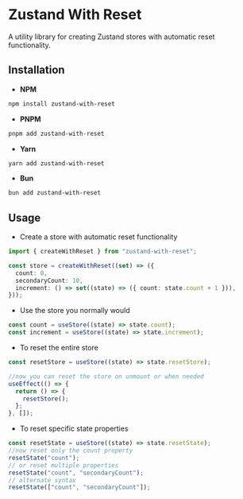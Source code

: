 # Zustand With Reset

A utility library for creating Zustand stores with automatic reset functionality.

## Installation

- **NPM**

```bash
npm install zustand-with-reset
```

- **PNPM**

```bash
pnpm add zustand-with-reset
```

- **Yarn**

```bash
yarn add zustand-with-reset
```

- **Bun**

```bash
bun add zustand-with-reset
```

## Usage

- Create a store with automatic reset functionality

```ts
import { createWithReset } from "zustand-with-reset";

const store = createWithReset((set) => ({
  count: 0,
  secondaryCount: 10,
  increment: () => set((state) => ({ count: state.count + 1 })),
}));
```

- Use the store you normally would

```ts
const count = useStore((state) => state.count);
const increment = useStore((state) => state.increment);
```

- To reset the entire store

```ts
const resetStore = useStore((state) => state.resetStore);

//now you can reset the store on unmount or when needed
useEffect(() => {
  return () => {
    resetStore();
  };
}, []);
```

- To reset specific state properties

```ts
const resetState = useStore((state) => state.resetState);
//now reset only the count property 
resetState("count");
// or reset multiple properties
resetState("count", "secondaryCount");
// alternate syntax
resetState(["count", "secondaryCount"]);
```

